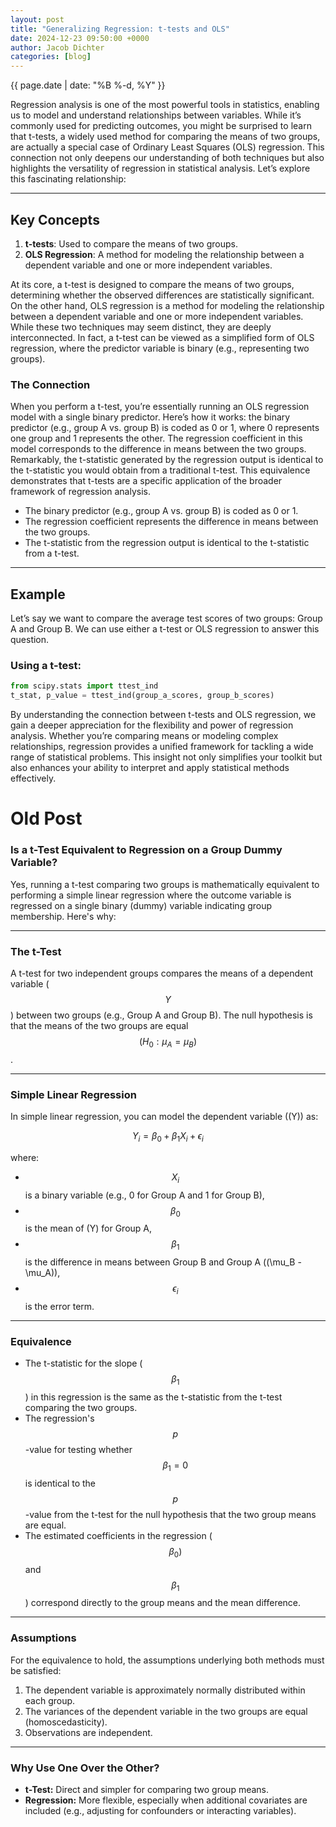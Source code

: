 ```yaml
---
layout: post
title: "Generalizing Regression: t-tests and OLS"
date: 2024-12-23 09:50:00 +0000
author: Jacob Dichter
categories: [blog]
---
```


<span class="date" style="padding-top: 0px; margin-top: 0px;">{{ page.date | date: "%B %-d, %Y" }}</span>

Regression analysis is one of the most powerful tools in statistics, enabling us to model and understand relationships between variables. While it’s commonly used for predicting outcomes, you might be surprised to learn that t-tests, a widely used method for comparing the means of two groups, are actually a special case of Ordinary Least Squares (OLS) regression. This connection not only deepens our understanding of both techniques but also highlights the versatility of regression in statistical analysis. Let’s explore this fascinating relationship:


---

## Key Concepts

1. **t-tests**: Used to compare the means of two groups.
2. **OLS Regression**: A method for modeling the relationship between a dependent variable and one or more independent variables.

At its core, a t-test is designed to compare the means of two groups, determining whether the observed differences are statistically significant. On the other hand, OLS regression is a method for modeling the relationship between a dependent variable and one or more independent variables. While these two techniques may seem distinct, they are deeply interconnected. In fact, a t-test can be viewed as a simplified form of OLS regression, where the predictor variable is binary (e.g., representing two groups).

### The Connection

When you perform a t-test, you’re essentially running an OLS regression model with a single binary predictor. Here’s how it works: the binary predictor (e.g., group A vs. group B) is coded as 0 or 1, where 0 represents one group and 1 represents the other. The regression coefficient in this model corresponds to the difference in means between the two groups. Remarkably, the t-statistic generated by the regression output is identical to the t-statistic you would obtain from a traditional t-test. This equivalence demonstrates that t-tests are a specific application of the broader framework of regression analysis.

- The binary predictor (e.g., group A vs. group B) is coded as 0 or 1.
- The regression coefficient represents the difference in means between the two groups.
- The t-statistic from the regression output is identical to the t-statistic from a t-test.

---

## Example

Let’s say we want to compare the average test scores of two groups: Group A and Group B. We can use either a t-test or OLS regression to answer this question.

### Using a t-test:
```python
from scipy.stats import ttest_ind
t_stat, p_value = ttest_ind(group_a_scores, group_b_scores)
```

By understanding the connection between t-tests and OLS regression, we gain a deeper appreciation for the flexibility and power of regression analysis. Whether you’re comparing means or modeling complex relationships, regression provides a unified framework for tackling a wide range of statistical problems. This insight not only simplifies your toolkit but also enhances your ability to interpret and apply statistical methods effectively.


# Old Post

### Is a t-Test Equivalent to Regression on a Group Dummy Variable?

Yes, running a t-test comparing two groups is mathematically equivalent to performing a simple linear regression where the outcome variable is regressed on a single binary (dummy) variable indicating group membership. Here's why:

---

### The t-Test
A t-test for two independent groups compares the means of a dependent variable ($$Y$$) between two groups (e.g., Group A and Group B). The null hypothesis is that the means of the two groups are equal $$(H_0: \mu_A = \mu_B)$$.

---

### Simple Linear Regression
In simple linear regression, you can model the dependent variable (\(Y\)) as:

$$
Y_i = \beta_0 + \beta_1 X_i + \epsilon_i
$$

where:
- $$X_i$$ is a binary variable (e.g., 0 for Group A and 1 for Group B),
- $$\beta_0$$ is the mean of \(Y\) for Group A,
- $$\beta_1$$ is the difference in means between Group B and Group A (\(\mu_B - \mu_A\)),
- $$\epsilon_i$$ is the error term.

---

### Equivalence
- The t-statistic for the slope ($$\beta_1$$) in this regression is the same as the t-statistic from the t-test comparing the two groups.
- The regression's $$p$$-value for testing whether $$\beta_1 = 0$$ is identical to the $$p$$-value from the t-test for the null hypothesis that the two group means are equal.
- The estimated coefficients in the regression ($$\beta_0)$$ and $$\beta_1$$) correspond directly to the group means and the mean difference.

---

### Assumptions
For the equivalence to hold, the assumptions underlying both methods must be satisfied:
1. The dependent variable is approximately normally distributed within each group.
2. The variances of the dependent variable in the two groups are equal (homoscedasticity).
3. Observations are independent.

---

### Why Use One Over the Other?
- **t-Test:** Direct and simpler for comparing two group means.
- **Regression:** More flexible, especially when additional covariates are included (e.g., adjusting for confounders or interacting variables).
